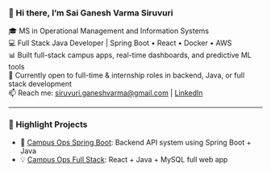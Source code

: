 
### 👋 Hi there, I’m Sai Ganesh Varma Siruvuri

🎓 MS in Operational Management and Information Systems  
💻 Full Stack Java Developer | Spring Boot • React • Docker • AWS  
📊 Built full-stack campus apps, real-time dashboards, and predictive ML tools  
🔭 Currently open to full-time & internship roles in backend, Java, or full stack development  
📫 Reach me: siruvuri.ganeshvarma@gmail.com | [LinkedIn](https://linkedin.com/in/ssgv)

---

### 📂 Highlight Projects

- 🚀 [Campus Ops Spring Boot](https://github.com/siruvuri-java/campus-ops-springboot): Backend API system using Spring Boot + Java
- 💡 [Campus Ops Full Stack](https://github.com/siruvuri-java/campus-ops-management): React + Java + MySQL full web app



